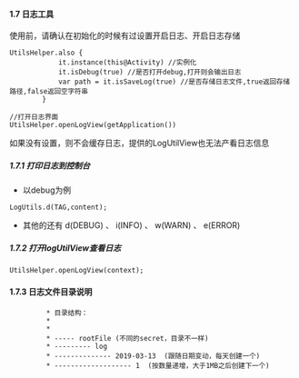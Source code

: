 #### 1.7 日志工具

使用前，请确认在初始化的时候有过设置开启日志、开启日志存储

```
UtilsHelper.also {
            it.instance(this@Activity) //实例化
            it.isDebug(true) //是否打开debug,打开则会输出日志
            var path = it.isSaveLog(true) //是否存储日志文件,true返回存储路径,false返回空字符串
        }

//打开日志界面
UtilsHelper.openLogView(getApplication())
```

如果没有设置，则不会缓存日志，提供的LogUtilView也无法产看日志信息

##### 1.7.1 打印日志到控制台

- 以debug为例

```
LogUtils.d(TAG,content);
```

- 其他的还有 d(DEBUG) 、 i(INFO) 、 w(WARN) 、 e(ERROR) 


##### 1.7.2 打开logUtilView查看日志

```
UtilsHelper.openLogView(context);
```

#### 1.7.3 日志文件目录说明

```
         * 目录结构：
         *
         *
         * ----- rootFile (不同的secret，目录不一样)
         * --------- log
         * -------------- 2019-03-13  (跟随日期变动，每天创建一个)
         * ------------------- 1  (按数量递增，大于1MB之后创建下一个)
```